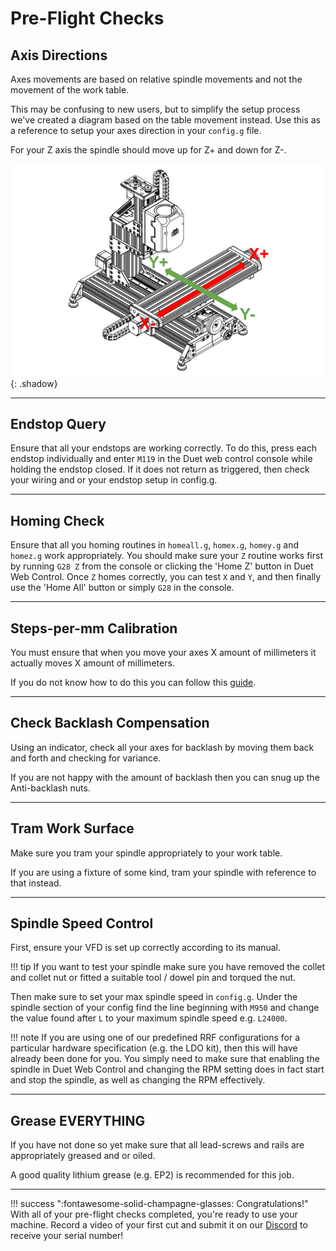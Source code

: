 # Pre-Flight Checks

## Axis Directions

Axes movements are based on relative spindle movements and not the movement of the work table.

This may be confusing to new users, but to simplify the setup process we've created a diagram based on the
table movement instead. Use this as a reference to setup your axes direction in your `config.g` file.

For your Z axis the spindle should move up for Z+ and down for Z-.

![Axis direction diagram](../img/pre_flight_checks/pre_flight_checks_step_0.png){: .shadow}

---

## Endstop Query

Ensure that all your endstops are working correctly. To do this, press each endstop individually and enter
`M119` in the Duet web control console while holding the endstop closed. If it does not return as triggered,
then check your wiring and or your endstop setup in config.g.

---

## Homing Check

Ensure that all you homing routines in `homeall.g`, `homex.g`, `homey.g` and `homez.g` work appropriately. You should make sure your `Z` routine works first by running `G28 Z` from the console or clicking the 'Home Z' button in Duet Web Control. Once `Z` homes correctly, you can test `X` and `Y`, and then finally use the 'Home All' button or simply `G28` in the console.

---

## Steps-per-mm Calibration

You must ensure that when you move your axes X amount of millimeters it actually moves X amount of
millimeters.

If you do not know how to do this you can follow this [guide](https://teachingtechyt.github.io/calibration.html#xyzsteps).

---

## Check Backlash Compensation

Using an indicator, check all your axes for backlash by moving them back and forth and checking for variance.

If you are not happy with the amount of backlash then you can snug up the Anti-backlash nuts.

---

## Tram Work Surface

Make sure you tram your spindle appropriately to your work table.

If you are using a fixture of some kind, tram your spindle with reference to that instead.

---

## Spindle Speed Control

First, ensure your VFD is set up correctly according to its manual.

!!! tip
    If you want to test your spindle make sure you have removed the collet and collet nut or fitted a suitable tool / dowel pin and torqued the nut. 

Then make sure to set your max spindle speed in `config.g`. Under the spindle section of your config find
the line beginning with `M950` and change the value found after `L` to your maximum spindle speed e.g. `L24000`.

!!! note
    If you are using one of our predefined RRF configurations for a particular hardware specification (e.g. the LDO kit), then this will have already been done for you. You simply need to make sure that enabling the spindle in Duet Web Control and changing the RPM setting does in fact start and stop the spindle, as well as changing the RPM effectively.

---

## Grease EVERYTHING

If you have not done so yet make sure that all lead-screws and rails are appropriately greased and or oiled.

A good quality lithium grease (e.g. EP2) is recommended for this job.

---

!!! success ":fontawesome-solid-champagne-glasses: Congratulations!"
    With all of your pre-flight checks completed, you're ready to use your machine.
    Record a video of your first cut and submit it on our [Discord](https://discord.gg/ya4UUj7ax2) to receive your serial number!
